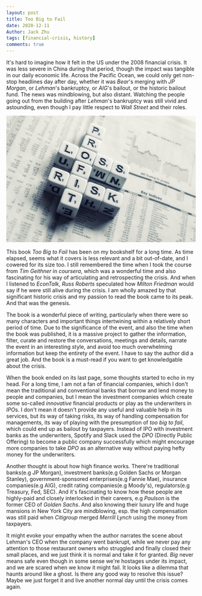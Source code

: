 ```yaml
---
layout: post
title: Too Big to Fail
date: 2020-12-11
Author: Jack Zhu
tags: [financial-crisis, history]
comments: true
---
```


It's hard to imagine how it felt in the US under the 2008 financial crisis. It was less severe in China during that period, though the impact was tangible in our daily economic life. Across the Pacific Ocean, we could only get non-stop headlines day after day, whether it was *Bear*'s merging with *JP Morgan*, or *Lehman*'s bankruptcy, or *AIG*'s bailout, or the historic bailout fund. The news was mindblowing, but also distant. Watching the people going out from the building after *Lehman*'s bankruptcy was still vivid and astounding, even though I pay little respect to *Wall Street* and their roles.

![wall street](../images/wall-street.png)

This book *Too Big to Fail* has been on my bookshelf for a long time. As time elapsed, seems what it covers is less relevant and a bit out-of-date, and I cowered for its size too. I still remembered the time when I took the course from *Tim Geithner* in *coursera*, which was a wonderful time and also fascinating for his way of articulating and retrospecting the crisis. And when I listened to *EconTalk*, *Russ Roberts* speculated how *Milton Friedman* would say if he were still alive during the crisis. I am wholly amazed by that significant historic crisis and my passion to read the book came to its peak. And that was the genesis.

The book is a wonderful piece of writing, particularly when there were so many characters and important things intertwining within a relatively short period of time. Due to the significance of the event, and also the time when the book was published, it is a massive project to gather the information, filter, curate and restore the conversations, meetings and details, narrate the event in an interesting style, and avoid too much overwhelming information but keep the entirety of the event. I have to say the author did a great job. And the book is a must-read if you want to get knowledgable about the crisis.

When the book ended on its last page, some thoughts started to echo in my head. For a long time, I am not a fan of financial companies, which I don't mean the traditional and conventional banks that borrow and lend money to people and companies, but I mean the investment companies which create some so-called *innovative* financial products or play as the underwriters in *IPO*s. I don't mean it doesn't provide any useful and valuable help in its services, but its way of taking risks, its way of handling compensation for managements, its way of playing with the presumption of *too big to fail*, which could end up as bailout by taxpayers. Instead of IPO with investment banks as the underwriters, Spotify and Slack used the *DPO* (Directly Public Offering) to become a public company successfully which might encourage more companies to take *DPO* as an alternative way without paying hefty money for the underwriters.

Another thought is about how high finance works. There're traditional banks(e.g JP Morgan), investment banks(e.g Golden Sachs or Morgan Stanley), government-sponsored enterprises(e.g Fannie Mae), insurance companies(e.g AIG), credit rating companies(e.g Moody's), regulators(e.g Treasury, Fed, SEC). And it's fascinating to know how these people are highly-paid and closely interlocked in their careers, e.g *Paulson* is the former CEO of *Golden Sachs*. And also knowing their luxury life and huge mansions in New York City are mindblowing, esp. the high compensation was still paid when *Citigroup* merged *Merrill Lynch* using the money from taxpayers.

It might evoke your empathy when the author narrates the scene about Lehman's CEO when the company went bankrupt, while we never pay any attention to those restaurant owners who struggled and finally closed their small places, and we just think it is normal and take it for granted. *Big* never means safe even though in some sense we're hostages under its impact, and we are scared when we know it might fail. It looks like a dilemma that haunts around like a ghost. Is there any good way to resolve this issue? Maybe we just forget it and live another normal day until the crisis comes again.

